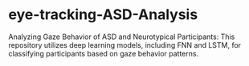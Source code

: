 # eye-tracking-ASD-Analysis
Analyzing Gaze Behavior of ASD and Neurotypical Participants: This repository utilizes deep learning models, including FNN and LSTM, for classifying participants based on gaze behavior patterns.
